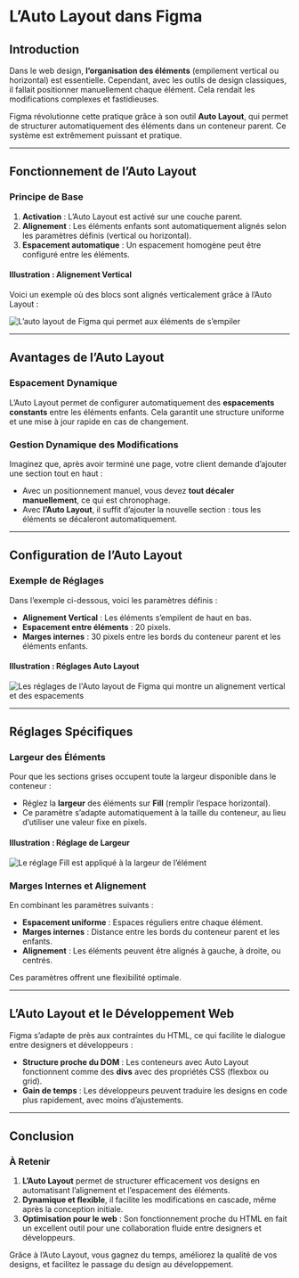 # L’Auto Layout dans Figma

## Introduction

Dans le web design, **l’organisation des éléments** (empilement vertical ou horizontal) est essentielle. Cependant, avec les outils de design classiques, il fallait positionner manuellement chaque élément. Cela rendait les modifications complexes et fastidieuses.

Figma révolutionne cette pratique grâce à son outil **Auto Layout**, qui permet de structurer automatiquement des éléments dans un conteneur parent. Ce système est extrêmement puissant et pratique.

---

## Fonctionnement de l’Auto Layout

### Principe de Base

1. **Activation** : L’Auto Layout est activé sur une couche parent.
2. **Alignement** : Les éléments enfants sont automatiquement alignés selon les paramètres définis (vertical ou horizontal).
3. **Espacement automatique** : Un espacement homogène peut être configuré entre les éléments.

#### Illustration : Alignement Vertical

Voici un exemple où des blocs sont alignés verticalement grâce à l’Auto Layout :

![L’auto layout de Figma qui permet aux éléments de s’empiler](/grimoire/img/auto-layout-figma.jpg.avif)

---

## Avantages de l’Auto Layout

### Espacement Dynamique

L’Auto Layout permet de configurer automatiquement des **espacements constants** entre les éléments enfants. Cela garantit une structure uniforme et une mise à jour rapide en cas de changement.

### Gestion Dynamique des Modifications

Imaginez que, après avoir terminé une page, votre client demande d’ajouter une section tout en haut :
- Avec un positionnement manuel, vous devez **tout décaler manuellement**, ce qui est chronophage.
- Avec **l’Auto Layout**, il suffit d’ajouter la nouvelle section : tous les éléments se décaleront automatiquement.

---

## Configuration de l’Auto Layout

### Exemple de Réglages

Dans l’exemple ci-dessous, voici les paramètres définis :
- **Alignement Vertical** : Les éléments s’empilent de haut en bas.
- **Espacement entre éléments** : 20 pixels.
- **Marges internes** : 30 pixels entre les bords du conteneur parent et les éléments enfants.

#### Illustration : Réglages Auto Layout

![Les réglages de l'Auto layout de Figma qui montre un alignement vertical et des espacements](/grimoire/img/figma-auto-layout-settings.jpg.avif)

---

## Réglages Spécifiques

### Largeur des Éléments

Pour que les sections grises occupent toute la largeur disponible dans le conteneur :
- Réglez la **largeur** des éléments sur **Fill** (remplir l’espace horizontal).
- Ce paramètre s’adapte automatiquement à la taille du conteneur, au lieu d’utiliser une valeur fixe en pixels.

#### Illustration : Réglage de Largeur

![Le réglage Fill est appliqué à la largeur de l’élément](/grimoire/img/figma-auto-layout-vertical.jpg.avif)

### Marges Internes et Alignement

En combinant les paramètres suivants :
- **Espacement uniforme** : Espaces réguliers entre chaque élément.
- **Marges internes** : Distance entre les bords du conteneur parent et les enfants.
- **Alignement** : Les éléments peuvent être alignés à gauche, à droite, ou centrés.

Ces paramètres offrent une flexibilité optimale.

---

## L’Auto Layout et le Développement Web

Figma s’adapte de près aux contraintes du HTML, ce qui facilite le dialogue entre designers et développeurs :
- **Structure proche du DOM** : Les conteneurs avec Auto Layout fonctionnent comme des **divs** avec des propriétés CSS (flexbox ou grid).
- **Gain de temps** : Les développeurs peuvent traduire les designs en code plus rapidement, avec moins d’ajustements.

---

## Conclusion

### À Retenir

1. **L’Auto Layout** permet de structurer efficacement vos designs en automatisant l’alignement et l’espacement des éléments.
2. **Dynamique et flexible**, il facilite les modifications en cascade, même après la conception initiale.
3. **Optimisation pour le web** : Son fonctionnement proche du HTML en fait un excellent outil pour une collaboration fluide entre designers et développeurs.

Grâce à l’Auto Layout, vous gagnez du temps, améliorez la qualité de vos designs, et facilitez le passage du design au développement.
